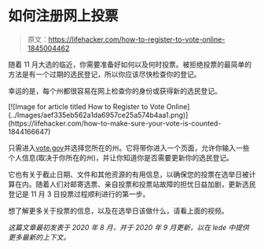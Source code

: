 # 如何注册网上投票

> 原文：<https://lifehacker.com/how-to-register-to-vote-online-1845004462>

随着 11 月大选的临近，你需要准备好如何以及何时投票。被拒绝投票的最简单的方法是有一个过期的选民登记，所以你应该尽快检查你的登记。

幸运的是，每个州都很容易在网上检查你的身份或获得新的选民登记。

<aside data-commerce-source="inset" class="sc-16a0mhj-2 gAjHzr">[![Image for article titled How to Register to Vote Online](../Images/aef335eb562a1da6957ce25a574b4aa1.png)](https://lifehacker.com/how-to-make-sure-your-vote-is-counted-1844166647)</aside>

只需进入[vote.gov](http://vote.gov)并选择您所在的州。它将带你进入一个页面，允许你输入一些个人信息(取决于你所在的州)，并让你知道你是否需要更新你的选民登记。

它也有关于截止日期、文件和其他资源的有用信息，以确保您的投票在选举日被计算在内。随着人们对邮寄选票、亲自投票和投票站故障的担忧日益加剧，更新选民登记是 11 月 3 日投票过程顺利进行的第一步。

想了解更多关于投票的信息，以及在选举日该做什么，请看上面的视频。

*这篇文章最初发表于 2020 年 8 月，并于 2020 年 9 月更新，以在 lede 中提供更多最新的上下文。*